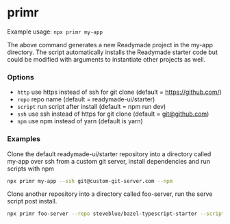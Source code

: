 # primr

Example usage: `npx primr my-app`

The above command generates a new Readymade project in the my-app directory. The script automatically installs the Readymade starter code but could be modified with arguments to instantiate other projects as well.

### Options

- `http` use https instead of ssh for git clone (default = https://github.com/)
- `repo` repo name (default = readymade-ui/starter)
- `script` run script after install (default = npm run dev)
- `ssh` use ssh instead of https for git clone (default = git@github.com)
- `npm` use npm instead of yarn (default is yarn)

### Examples

Clone the default readymade-ui/starter repository into a directory called my-app over ssh from a custom git server, install dependencies and run scripts with npm

```bash
npx primr my-app --ssh git@custom-git-server.com --npm
```

Clone another repository into a directory called foo-server, run the serve script post install.

```bash
npx primr foo-server --repo steveblue/bazel-typescript-starter --script serve
```
